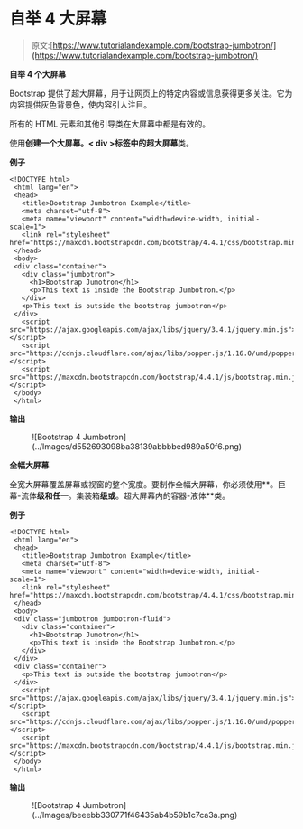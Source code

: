 # 自举 4 大屏幕

> 原文:[https://www.tutorialandexample.com/bootstrap-jumbotron/](https://www.tutorialandexample.com/bootstrap-jumbotron/)

**自举 4 个大屏幕**

Bootstrap 提供了超大屏幕，用于让网页上的特定内容或信息获得更多关注。它为内容提供灰色背景色，使内容引人注目。

所有的 HTML 元素和其他引导类在大屏幕中都是有效的。

使用**创建一个大屏幕。< div >标签中的超大屏幕**类。

**例子**

```
<!DOCTYPE html>
 <html lang="en"> 
 <head>
   <title>Bootstrap Jumbotron Example</title>
   <meta charset="utf-8">
   <meta name="viewport" content="width=device-width, initial-scale=1">
   <link rel="stylesheet" href="https://maxcdn.bootstrapcdn.com/bootstrap/4.4.1/css/bootstrap.min.css">
 </head>
 <body>
 <div class="container"> 
   <div class="jumbotron">
     <h1>Bootstrap Jumotron</h1>      
     <p>This text is inside the Bootstrap Jumbotron.</p>
   </div>
   <p>This text is outside the bootstrap jumbotron</p>      
 </div>
   <script src="https://ajax.googleapis.com/ajax/libs/jquery/3.4.1/jquery.min.js"></script>
   <script src="https://cdnjs.cloudflare.com/ajax/libs/popper.js/1.16.0/umd/popper.min.js"></script> 
   <script src="https://maxcdn.bootstrapcdn.com/bootstrap/4.4.1/js/bootstrap.min.js"></script>
 </body>
 </html> 
```

**输出**

<figure class="wp-block-image">![Bootstrap 4 Jumbotron](../Images/d552693098ba38139abbbbed989a50f6.png)</figure>

**全幅大屏幕**

全宽大屏幕覆盖屏幕或视窗的整个宽度。要制作全幅大屏幕，你必须使用**。巨幕-流体**级和任一**。集装箱**级或**。超大屏幕内的容器-液体**类。

**例子**

```
<!DOCTYPE html>
 <html lang="en">
 <head>
   <title>Bootstrap Jumbotron Example</title>
   <meta charset="utf-8">
   <meta name="viewport" content="width=device-width, initial-scale=1"> 
   <link rel="stylesheet" href="https://maxcdn.bootstrapcdn.com/bootstrap/4.4.1/css/bootstrap.min.css">
 </head>
 <body>
 <div class="jumbotron jumbotron-fluid">
   <div class="container">
     <h1>Bootstrap Jumotron</h1>       
     <p>This text is inside the Bootstrap Jumbotron.</p>
   </div>
 </div>
 <div class="container">
   <p>This text is outside the bootstrap jumbotron</p>
 </div>
   <script src="https://ajax.googleapis.com/ajax/libs/jquery/3.4.1/jquery.min.js"></script>
   <script src="https://cdnjs.cloudflare.com/ajax/libs/popper.js/1.16.0/umd/popper.min.js"></script> 
   <script src="https://maxcdn.bootstrapcdn.com/bootstrap/4.4.1/js/bootstrap.min.js"></script>
 </body>
 </html> 
```

**输出**

<figure class="wp-block-image">![Bootstrap 4 Jumbotron](../Images/beeebb330771f46435ab4b59b1c7ca3a.png)</figure>